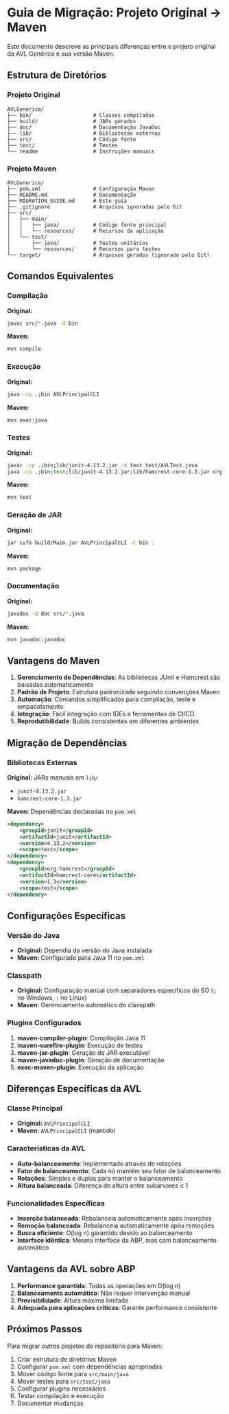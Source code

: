 # Guia de Migração: Projeto Original → Maven

Este documento descreve as principais diferenças entre o projeto original da AVL Genérica e sua versão Maven.

## Estrutura de Diretórios

### Projeto Original
```
AVLGenerica/
├── bin/                    # Classes compiladas
├── build/                  # JARs gerados
├── doc/                    # Documentação JavaDoc
├── lib/                    # Bibliotecas externas
├── src/                    # Código fonte
├── test/                   # Testes
└── readme                  # Instruções manuais
```

### Projeto Maven
```
AVLGenerica/
├── pom.xml                 # Configuração Maven
├── README.md               # Documentação
├── MIGRATION_GUIDE.md      # Este guia
├── .gitignore              # Arquivos ignorados pelo Git
├── src/
│   ├── main/
│   │   ├── java/           # Código fonte principal
│   │   └── resources/      # Recursos da aplicação
│   └── test/
│       ├── java/           # Testes unitários
│       └── resources/      # Recursos para testes
└── target/                 # Arquivos gerados (ignorado pelo Git)
```

## Comandos Equivalentes

### Compilação

**Original:**
```bash
javac src/*.java -d bin
```

**Maven:**
```bash
mvn compile
```

### Execução

**Original:**
```bash
java -cp .;bin AVLPrincipalCLI
```

**Maven:**
```bash
mvn exec:java
```

### Testes

**Original:**
```bash
javac -cp .;bin;lib/junit-4.13.2.jar -d test test/AVLTest.java
java -cp .;bin;test;lib/junit-4.13.2.jar;lib/hamcrest-core-1.3.jar org.junit.runner.JUnitCore AVLTest
```

**Maven:**
```bash
mvn test
```

### Geração de JAR

**Original:**
```bash
jar cvfe build/Main.jar AVLPrincipalCLI -C bin .
```

**Maven:**
```bash
mvn package
```

### Documentação

**Original:**
```bash
javadoc -d doc src/*.java
```

**Maven:**
```bash
mvn javadoc:javadoc
```

## Vantagens do Maven

1. **Gerenciamento de Dependências**: As bibliotecas JUnit e Hamcrest são baixadas automaticamente
2. **Padrão de Projeto**: Estrutura padronizada seguindo convenções Maven
3. **Automação**: Comandos simplificados para compilação, teste e empacotamento
4. **Integração**: Fácil integração com IDEs e ferramentas de CI/CD
5. **Reprodutibilidade**: Builds consistentes em diferentes ambientes

## Migração de Dependências

### Bibliotecas Externas

**Original:** JARs manuais em `lib/`
- `junit-4.13.2.jar`
- `hamcrest-core-1.3.jar`

**Maven:** Dependências declaradas no `pom.xml`
```xml
<dependency>
    <groupId>junit</groupId>
    <artifactId>junit</artifactId>
    <version>4.13.2</version>
    <scope>test</scope>
</dependency>
<dependency>
    <groupId>org.hamcrest</groupId>
    <artifactId>hamcrest-core</artifactId>
    <version>1.3</version>
    <scope>test</scope>
</dependency>
```

## Configurações Específicas

### Versão do Java
- **Original:** Dependia da versão do Java instalada
- **Maven:** Configurado para Java 11 no `pom.xml`

### Classpath
- **Original:** Configuração manual com separadores específicos do SO (`;` no Windows, `:` no Linux)
- **Maven:** Gerenciamento automático do classpath

### Plugins Configurados

1. **maven-compiler-plugin**: Compilação Java 11
2. **maven-surefire-plugin**: Execução de testes
3. **maven-jar-plugin**: Geração de JAR executável
4. **maven-javadoc-plugin**: Geração de documentação
5. **exec-maven-plugin**: Execução da aplicação

## Diferenças Específicas da AVL

### Classe Principal
- **Original:** `AVLPrincipalCLI`
- **Maven:** `AVLPrincipalCLI` (mantido)

### Características da AVL
- **Auto-balanceamento**: Implementado através de rotações
- **Fator de balanceamento**: Cada nó mantém seu fator de balanceamento
- **Rotações**: Simples e duplas para manter o balanceamento
- **Altura balanceada**: Diferença de altura entre subárvores ≤ 1

### Funcionalidades Específicas
- **Inserção balanceada**: Rebalanceia automaticamente após inserções
- **Remoção balanceada**: Rebalanceia automaticamente após remoções
- **Busca eficiente**: O(log n) garantido devido ao balanceamento
- **Interface idêntica**: Mesma interface da ABP, mas com balanceamento automático

## Vantagens da AVL sobre ABP

1. **Performance garantida**: Todas as operações em O(log n)
2. **Balanceamento automático**: Não requer intervenção manual
3. **Previsibilidade**: Altura máxima limitada
4. **Adequada para aplicações críticas**: Garante performance consistente

## Próximos Passos

Para migrar outros projetos do repositório para Maven:

1. Criar estrutura de diretórios Maven
2. Configurar `pom.xml` com dependências apropriadas
3. Mover código fonte para `src/main/java`
4. Mover testes para `src/test/java`
5. Configurar plugins necessários
6. Testar compilação e execução
7. Documentar mudanças 